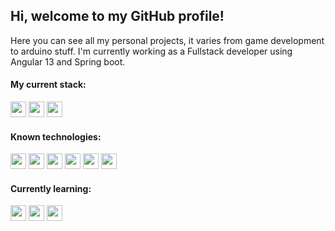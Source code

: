 
## Hi, welcome to my GitHub profile!
<div>
  <p>
    Here you can see all my personal projects, it varies from game development to arduino stuff. I'm currently working as a Fullstack developer using Angular 13 and Spring boot.
  </p>
</div>

  #### My current stack: 
<div>
  <span>
    <img src="https://cdn.jsdelivr.net/gh/devicons/devicon/icons/java/java-original.svg" width="25" heigth="25"/>
    <img src="https://cdn.jsdelivr.net/gh/devicons/devicon/icons/angularjs/angularjs-original.svg" width="25" heigth="25"/>
    <img src="https://cdn.jsdelivr.net/gh/devicons/devicon/icons/postgresql/postgresql-plain.svg" width="25" heigth="25"/>
  </span>
</div>

  #### Known technologies: 
<div>
  <span>
    <img src="https://cdn.jsdelivr.net/gh/devicons/devicon/icons/java/java-original.svg" width="25" heigth="25"/>
    <img src="https://cdn.jsdelivr.net/gh/devicons/devicon/icons/angularjs/angularjs-original.svg" width="25" heigth="25"/>
    <img src="https://cdn.jsdelivr.net/gh/devicons/devicon/icons/css3/css3-original.svg" width="25" heigth="25"/>
    <img src="https://cdn.jsdelivr.net/gh/devicons/devicon/icons/ubuntu/ubuntu-plain.svg" width="25" heigth="25"/>
    <img src="https://cdn.jsdelivr.net/gh/devicons/devicon/icons/html5/html5-plain.svg" width="25" heigth="25"/>
    <img src="https://cdn.jsdelivr.net/gh/devicons/devicon/icons/postgresql/postgresql-plain.svg" width="25" heigth="25"/>
  </span>
</div>

  #### Currently learning:
<div>
  <span>
    <img src="https://cdn.jsdelivr.net/gh/devicons/devicon/icons/csharp/csharp-original.svg" width="25" heigth="25"/>
    <img src="https://cdn.jsdelivr.net/gh/devicons/devicon/icons/cplusplus/cplusplus-original.svg" width="25" heigth="25"/>
    <img src="https://cdn.jsdelivr.net/gh/devicons/devicon/icons/arduino/arduino-original-wordmark.svg" width="25" heigth="25"/>

</span>  
</div>

<br/>

